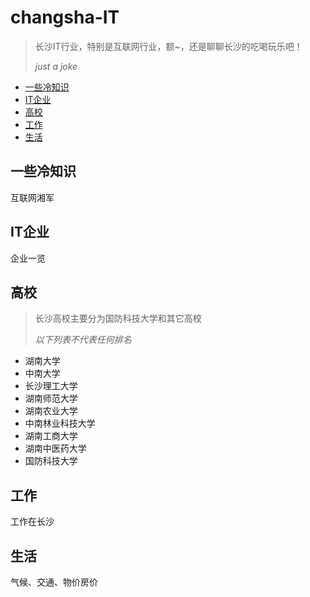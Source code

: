# changsha-IT
> 长沙IT行业，特别是互联网行业，额~，还是聊聊长沙的吃喝玩乐吧！
> 
> *just a joke*

- [一些冷知识](#一些冷知识)
- [IT企业](#IT企业)
- [高校](#高校)
- [工作](#工作)
- [生活](#生活)




## 一些冷知识

互联网湘军

## IT企业

企业一览

## 高校

> 长沙高校主要分为国防科技大学和其它高校
>
> *以下列表不代表任何排名*
- 湖南大学
- 中南大学
- 长沙理工大学
- 湖南师范大学
- 湖南农业大学
- 中南林业科技大学
- 湖南工商大学
- 湖南中医药大学
- 国防科技大学


## 工作

工作在长沙

## 生活

气候、交通、物价房价

